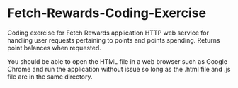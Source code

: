 # Fetch-Rewards-Coding-Exercise
Coding exercise for Fetch Rewards application
HTTP web service for handling user requests pertaining to points and points spending.
Returns point balances when requested. 

You should be able to open the HTML file in a web browser such as Google Chrome and run the
application without issue so long as the .html file and .js file are in the same directory.
